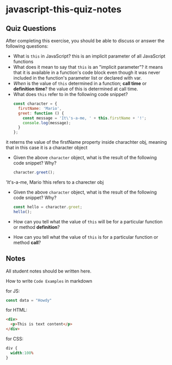 # javascript-this-quiz-notes

## Quiz Questions

After completing this exercise, you should be able to discuss or answer the following questions:

- What is `this` in JavaScript?
this is an implicit parameter of all JavaScript functions
- What does it mean to say that `this` is an "implicit parameter"?
it means that it is available in a function's code block even though it was never included in the function's parameter list or declared with var.
- _When_ is the value of `this` determined in a function; **call time** or **definition time**?
the value of this is determined at call time.
- What does `this` refer to in the following code snippet?
    ```js
    const character = {
      firstName: 'Mario',
      greet: function () {
        const message = 'It\'s-a-me, ' + this.firstName + '!';
        console.log(message);
      }
    };
    ```
it reterns the value of the firstName property inside charachter obj, meaning that in this case it is a character object
- Given the above `character` object, what is the result of the following code snippet? Why?
    ```js
    character.greet();
    ```
'It's-a-me, Mario !this refers to a charecter obj
- Given the above `character` object, what is the result of the following code snippet? Why?
    ```js
    const hello = character.greet;
    hello();
    ```

- How can you tell what the value of `this` will be for a particular function or method **definition**?

- How can you tell what the value of `this` is for a particular function or method **call**?


## Notes

All student notes should be written here.


How to write `Code Examples` in markdown

for JS:
```javascript
const data = "Howdy"
```

for HTML:
```html
<div>
  <p>This is text content</p>
</div>
```

for CSS:
```css
div {
  width:100%
}
```
